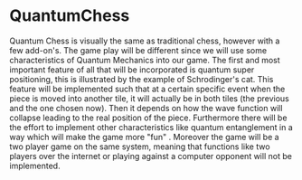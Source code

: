 # QuantumChess

Quantum Chess is visually the same as traditional chess, however with a few add-on's. The  game play will be different since we will use some characteristics of Quantum Mechanics into our game. The first and most important feature of all that will be incorporated is quantum super positioning, this is illustrated by the example of Schrodinger's cat. This feature will be implemented such that at a certain specific event when the piece is moved into another tile, it will actually be in both tiles (the previous and the one chosen now). Then it depends on how the wave function will collapse leading to the real position of the piece. Furthermore there will be the effort to implement other characteristics like quantum entanglement in a way which will make the game more "fun" . Moreover the game will be a two player game on the same system, meaning that functions like two players over the internet or playing against a computer opponent will not be implemented. 
